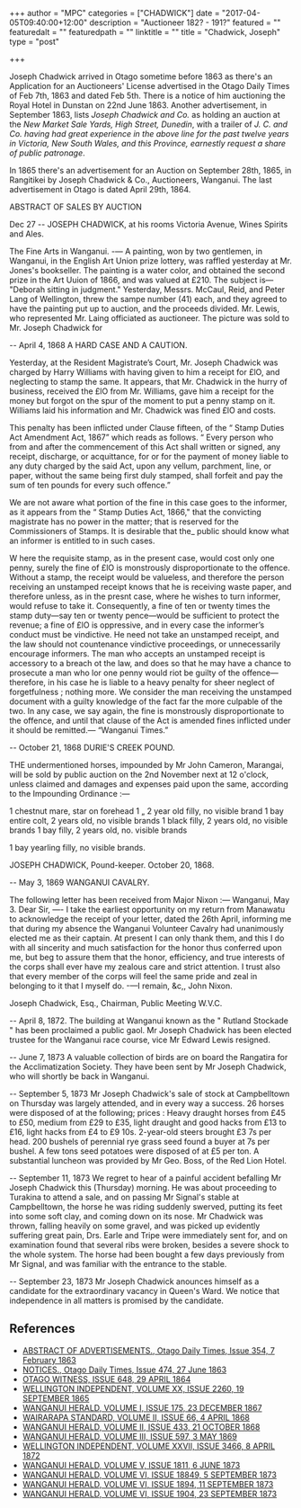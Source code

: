 +++
author = "MPC"
categories = ["CHADWICK"]
date = "2017-04-05T09:40:00+12:00"
description = "Auctioneer 182? - 191?"
featured = ""
featuredalt = ""
featuredpath = ""
linktitle = ""
title = "Chadwick, Joseph"
type = "post"

+++ 

Joseph Chadwick arrived in Otago sometime before 1863 as there's an Application for an Auctioneers' License advertised in the Otago
Daily Times of Feb 7th, 1863 and dated Feb 5th. There is a notice of him auctioning the Royal Hotel in Dunstan on 22nd June 1863.
Another advertisement, in September 1863, lists _Joseph Chadwick and Co._ as holding an auction at the _New Market Sale Yards, High Street,
Dunedin_, with a trailer of _J. C. and Co. having had great experience in the above line for the past twelve years in Victoria, New South
Wales, and this Province, earnestly request a share of public patronage_.

In 1865 there's an advertisement for an Auction on September 28th, 1865, in Rangitikei by Joseph Chadwick & Co., Auctioneers, Wanganui. The
last advertisement in Otago is dated April 29th, 1864.

ABSTRACT OF SALES BY AUCTION

Dec 27 -- JOSEPH CHADWICK, at his rooms Victoria Avenue, Wines Spirits and Ales.

The Fine Arts in Wanganui. -— A painting, won by two gentlemen, in Wanganui,
in the English Art Union prize lottery, was raffled yesterday at Mr. Jones's bookseller.
The painting is a water color, and obtained the second prize in the Art Uuion of 1866,
and was valued at £210. The subject is— "Deborah sitting in judgment." Yesterday,
Messrs. McCaul, Reid, and Peter Lang of Wellington, threw the sampe number (41) each,
and they agreed to have the painting put up to auction, and the proceeds divided.
Mr. Lewis, who represented Mr. Laing officiated as auctioneer. The picture was sold
to Mr. Joseph Chadwick for 

-- April 4, 1868
A HARD CASE AND A CAUTION.

Yesterday, at the Resident Magistrate’s Court, Mr. Joseph Chadwick was charged by Harry Williams with having given to him a receipt for £lO, and neglecting to stamp the same. It appears, that Mr. Chadwick in the hurry of business, received the £lO from Mr. Williams, gave him a receipt for the money but forgot on the spur of the moment to put a penny stamp on it. Williams laid his information and Mr. Chadwick was fined £lO and costs.

This penalty has been inflicted under Clause fifteen, of the “ Stamp Duties Act Amendment Act, 1867” which reads as follows. “ Every person who from and after the commencement of this Act shall written or signed, any receipt, discharge, or acquittance, for or for the payment of money liable to any duty charged by the said Act, upon any vellum, parchment, line, or paper, without the same being first duly stamped, shall forfeit and pay the sum of ten pounds for every such offence.”

We are not aware what portion of the fine in this case goes to the informer, as it appears from the “ Stamp Duties Act, 1866," that the convicting magistrate has no power in the matter; that is reserved for the Commissioners of Stamps. It is desirable that the_ public should know what an informer is entitled to in such cases.

W here the requisite stamp, as in the present case, would cost only one penny, surely the fine of £lO is monstrously disproportionate to the offence. Without a stamp, the receipt would be valueless, and therefore the person receiving an unstamped receipt knows that he is receiving waste paper, and therefore unless, as in the presnt case, where he wishes to turn informer, would refuse to take it. Consequently, a fine of ten or twenty times the stamp duty—say ten or twenty pence—would be sufficient to protect the revenue; a fine of £lO is oppressive, and in every case the informer’s conduct must be vindictive. He need not take an unstamped receipt, and the law should not countenance vindictive proceedings, or unnecessarily encourage informers. The man who accepts an unstamped receipt is accessory to a breach ot the law, and does so that he may have a chance to prosecute a man who lor one penny would riot be guilty of the offence—therefore, in his case he is liable to a heavy penalty for sheer neglect of forgetfulness ; nothing more. We consider the man receiving the unstamped document with a guilty knowledge of the fact far the more culpable of the two. In any case, we say again, the fine is monstrously disproportionate to the offence, and until that clause of the Act is amended fines inflicted under it should be remitted.— “Wanganui Times.”


-- October 21, 1868
DURIE'S CREEK POUND.

THE undermentioned horses, impounded by Mr John Cameron, Marangai, will be sold by public auction on the 2nd November next at 12 o'clock, unless claimed and damages and expenses paid upon the same, according to the Impounding Ordinance :—

1 chestnut mare, star on forehead 1 „ 2 year old filly, no visible brand 1 bay entire colt, 2 years old, no visible brands 1 black filly, 2 years old, no visible brands 1 bay filly, 2 years old, no. visible brands

1 bay yearling filly, no visible brands.

JOSEPH CHADWICK, Pound-keeper. October 20, 1868.


-- May 3, 1869
WANGANUI CAVALRY.

The following letter has been received from Major Nixon :—
                Wanganui, May 3.
        Dear Sir, —- I take the earliest opportunity on my
return from Manawatu to acknowledge the receipt of your letter,
dated the 26th April, informing me that during my absence the
Wanganui Volunteer Cavalry had unanimously elected me as their
captain. At present I can only thank them, and this I do with
all sincerity and much satisfaction for the honor thus conferred
upon me, but beg to assure them that the honor, efficiency, and
true interests of the corps shall ever have my zealous care and
strict attention. I trust also that every member of the corps
will feel the same pride and zeal in belonging to it that I
myself do.
-—I remain, &c,,
        John Nixon.

Joseph Chadwick, Esq.,
        Chairman, Public Meeting W.V.C.

-- April 8, 1872.
The building at Wanganui known as the " Rutland Stockade " has been proclaimed a public gaol. Mr Joseph Chadwick has been elected trustee for the Wanganui race course, vice Mr Edward Lewis resigned.

-- June 7, 1873
A valuable collection of birds are on board the Rangatira for the Acclimatization Society. They have been sent by Mr Joseph Chadwick, who will shortly be back in Wanganui. 

-- September 5, 1873
Mr Joseph Chadwick's sale of stock at Campbelltown on Thursday was largely attended, and in every way a success.
26 horses were disposed of at the following; prices : Heavy draught horses from £45 to £50, medium from £29 to £35,
light draught and good hacks from £13 to £16, light hacks from £4 to £9 10s. 2-year-old steers brought £3 7s per head.
200 bushels of perennial rye grass seed found a buyer at 7s per bushel. A few tons seed potatoes were disposed of at £5 per ton.
A substantial luncheon was provided by Mr Geo. Boss, of the Red Lion Hotel.

-- September 11, 1873
We regret to hear of a painful accident befalling Mr Joseph Chadwick this (Thursday) morning. He was about proceeding to Turakina to attend a sale,
and on passing Mr Signal's stable at Campbelltown, the horse he was riding suddenly swerved, putting its feet into some soft clay, and coming down
on its nose. Mr Chadwick was thrown, falling heavily on some gravel, and was picked up evidently suffering great pain, Drs. Earle and Tripe were
immediately sent for, and on examination found that several ribs were broken, besides a severe shock to the whole system. The horse had been
bought a few days previously from Mr Signal, and was familiar with the entrance to the stable.

-- September 23, 1873
Mr Joseph Chadwick anounces himself as a candidate for the extraordinary vacancy in Queen's Ward. We notice that independence in all matters is promised by the candidate.

<!--more-->

## References

* [ABSTRACT OF ADVERTISEMENTS., Otago Daily Times, Issue 354, 7 February 1863](http://paperspast.natlib.govt.nz/newspapers/ODT18630207.2.3.1)
* [NOTICES., Otago Daily Times, Issue 474, 27 June 1863](http://paperspast.natlib.govt.nz/newspapers/ODT18630627.2.4.1)
* [OTAGO WITNESS, ISSUE 648, 29 APRIL 1864](http://paperspast.natlib.govt.nz/newspapers/OW18640429.2.50.3)
* [WELLINGTON INDEPENDENT, VOLUME XX, ISSUE 2260, 19 SEPTEMBER 1865](http://paperspast.natlib.govt.nz/newspapers/WI18650919.2.4.3)
* [WANGANUI HERALD, VOLUME I, ISSUE 175, 23 DECEMBER 1867](http://paperspast.natlib.govt.nz/newspapers/WH18671223.2.3)
* [WAIRARAPA STANDARD, VOLUME II, ISSUE 66, 4 APRIL 1868](http://paperspast.natlib.govt.nz/newspapers/WAIST18680404.2.19)
* [WANGANUI HERALD, VOLUME II, ISSUE 433, 21 OCTOBER 1868](http://paperspast.natlib.govt.nz/newspapers/WH18681021.2.13)
* [WANGANUI HERALD, VOLUME III, ISSUE 597, 3 MAY 1869](http://paperspast.natlib.govt.nz/newspapers/WH18690503.2.7)
* [WELLINGTON INDEPENDENT, VOLUME XXVII, ISSUE 3466, 8 APRIL 1872](http://paperspast.natlib.govt.nz/newspapers/WI18720408.2.7)
* [WANGANUI HERALD, VOLUME V, ISSUE 1811, 6 JUNE 1873](http://paperspast.natlib.govt.nz/newspapers/WH18730606.2.5)
* [WANGANUI HERALD, VOLUME VI, ISSUE 18849, 5 SEPTEMBER 1873](http://paperspast.natlib.govt.nz/newspapers/WH18730905.2.4.1)
* [WANGANUI HERALD, VOLUME VI, ISSUE 1894, 11 SEPTEMBER 1873](http://paperspast.natlib.govt.nz/newspapers/WH18730911.2.5)
* [WANGANUI HERALD, VOLUME VI, ISSUE 1904, 23 SEPTEMBER 1873](http://paperspast.natlib.govt.nz/newspapers/WH18730923.2.6)
